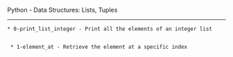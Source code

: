 Python - Data Structures: Lists, Tuples


-------------------------------------


	* 0-print_list_integer - Print all the elements of an integer list


	 * 1-element_at - Retrieve the element at a specific index


